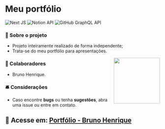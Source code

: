 # Meu portfólio

![Next JS](https://img.shields.io/badge/Next.JS-1f1f1f?style=for-the-badge&logo=next.js&logoColor=white)
![Notion API](https://img.shields.io/badge/Notion%20API-white.svg?style=for-the-badge&logo=notion&logoColor=black)
![GitHub GraphQL API](https://img.shields.io/badge/GitHub%20GraphQL%20API-E10098?style=for-the-badge&logo=graphql&logoColor=white)

### 📝 Sobre o projeto

* Projeto inteiramente realizado de forma independente;
* Trata-se do meu portfólio para apresentações.
  
<img align="right" width="150" src="https://github.com/user-attachments/assets/ed7c0cf0-8fbd-4d48-aee9-590ac1fdc2b4">

### 👥 Colaboradores

* Bruno Henrique.

### 🛎 Considerações

* Caso encontre <strong>bugs</strong> ou tenha <strong>sugestões</strong>, abra uma issue ou entre em contato.

## 🔗 Acesse em: <a href="https://portfoliobrunohenrique.vercel.app/">Portfólio - Bruno Henrique</a>
